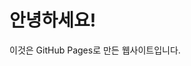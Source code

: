 <!DOCTYPE html>
<html lang="ko">
<head>
    <meta charset="UTF-8">
    <meta name="viewport" content="width=device-width, initial-scale=1.0">
    <title>나의 첫 웹사이트</title>
</head>
<body>
    <h1>안녕하세요!</h1>
    <p>이것은 GitHub Pages로 만든 웹사이트입니다.</p>
</body>
</html>
